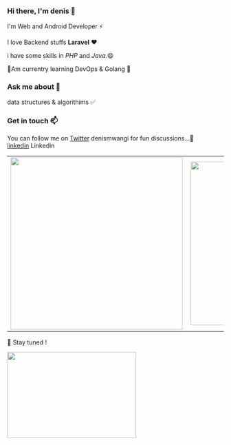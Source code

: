 
### Hi there, I'm denis 👋
I'm Web and Android Developer ⚡

I love  Backend stuffs **Laravel** ❤️

i have some skills in *PHP* and *Java*.😄

🌱Am currentry learning DevOps & Golang 🤔

 ### Ask me about 💬
 data structures & algorithims  ✅

### Get in touch 📫 
You can follow me on [Twitter](https://twitter.com/denniske992) denismwangi for fun discussions...👯     
                     [linkedin](https://www.linkedin.com/in/dennis-mwangi-2089aa176/) Linkedin
<center>
  <table>
  <tr>
      <td><img width="400px" align="left" src="https://github-readme-stats.vercel.app/api?username=denismwangi&count_private=true&show_icons=true&layout=compact" /></td>
      <td><img width="380px" align="left" src="https://github-readme-stats.vercel.app/api/top-langs/?username=denismwangi&hide=html&layout=compact" /></td>
  </tr>   
</table>
</center>


🔭 Stay tuned !

<img src="https://media.giphy.com/media/3o7qE1YN7aBOFPRw8E/giphy.gif" width="300" height="200" />

<!--
**denismwangi/denismwangi** is a ✨ _special_ ✨ repository because its `README.md` (this file) appears on your GitHub profile.

Here are some ideas to get you started:

- 🔭 I’m currently working on ...
- 🌱 I’m currently learning ...
- 👯 I’m looking to collaborate on ...
- 🤔 I’m looking for help with ...
- 💬 Ask me about ...
- 📫 How to reach me: ...
- 😄 Pronouns: ...
- ⚡ Fun fact: ...
-->

